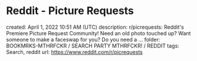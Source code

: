 # Reddit - Picture Requests

created: April 1, 2022 10:51 AM (UTC)
description: r/picrequests: Reddit's Premiere Picture Request Community! Need an old photo touched up? Want someone to make a faceswap for you? Do you need a …
folder: BOOKMRKS-MTHRFCKR / SEARCH PARTY MTHRFCKR! / REDDIT
tags: Search, reddit
url: https://www.reddit.com/r/picrequests